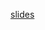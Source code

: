[slides](https://docs.google.com/presentation/d/1E1Lskrk6hfJHzkBNwRmySg2X0m8nmKKTQN4w4tupYww/edit?usp=sharing)